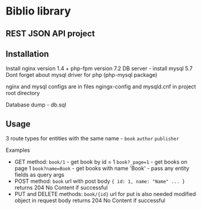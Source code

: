 # Biblio library
## REST JSON API project

## Installation

Install nginx version 1.4 + php-fpm version 7.2
DB server - install mysql 5.7
Dont forget about mysql driver for php (php-mysql package)

nginx and mysql configs are in files ngingx-config and mysqld.cnf in project root directory

Database dump - db.sql

## Usage

3 route types for entities with the same name -
`book` `author` `publisher`

Examples

* GET method:
`book/1` - get book by id = 1
`book?_page=1` - get books on page 1
`book?name=Book` - get books with name 'Book' - pass any entity fields as query args
* POST method:
`book` url with post body
`{ id: 1, name: "Name" ... }`
returns 204 No Content if successful
* PUT and DELETE methods:
`book/{id}` url
for put is also needed modified object in request body
returns 204 No Content if successful
